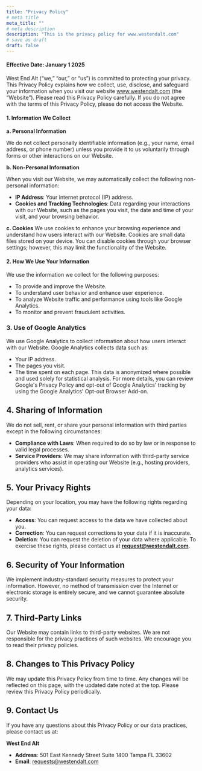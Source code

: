 ```yaml
---
title: "Privacy Policy"
# meta title
meta_title: ""
# meta description
description: "This is the privacy policy for www.westendalt.com"
# save as draft
draft: false
---
```

#### Effective Date: January 1 2025

West End Alt (&ldquo;we,&rdquo; &ldquo;our,&rdquo; or &ldquo;us&rdquo;) is committed to protecting your privacy. This Privacy Policy explains how we collect, use, disclose, and safeguard your information when you visit our website www.westendalt.com (the &ldquo;Website&rdquo;). Please read this Privacy Policy carefully. If you do not agree with the terms of this Privacy Policy, please do not access the Website.


#### 1. Information We Collect

**a. Personal Information**

We do not collect personally identifiable information (e.g., your name, email address, or phone number) unless you provide it to us voluntarily through forms or other interactions on our Website.

**b. Non-Personal Information**

When you visit our Website, we may automatically collect the following non-personal information:
- **IP Address**: Your internet protocol (IP) address.
- **Cookies and Tracking Technologies**: Data regarding your interactions with our Website, such as the pages you visit, the date and time of your visit, and your browsing behavior.

**c. Cookies**
We use cookies to enhance your browsing experience and understand how users interact with our Website. Cookies are small data files stored on your device. You can disable cookies through your browser settings; however, this may limit the functionality of the Website.

#### 2. How We Use Your Information

We use the information we collect for the following purposes:
- To provide and improve the Website.
- To understand user behavior and enhance user experience.
- To analyze Website traffic and performance using tools like Google Analytics.
- To monitor and prevent fraudulent activities.

###  3. Use of Google Analytics
We use Google Analytics to collect information about how users interact with our Website. Google Analytics collects data such as:

- Your IP address.
- The pages you visit.
- The time spent on each page. This data is anonymized where possible and used solely for statistical analysis. For more details, you can review Google\'s Privacy Policy and opt-out of Google Analytics\' tracking by using the Google Analytics' Opt-out Browser Add-on.

##   4. Sharing of Information

We do not sell, rent, or share your personal information with third parties except in the following circumstances:

- **Compliance with Laws**: When required to do so by law or in response to valid legal processes.
- **Service Providers**: We may share information with third-party service providers who assist in operating our Website (e.g., hosting providers, analytics services).

##   5. Your Privacy Rights

Depending on your location, you may have the following rights regarding your data:

- **Access**: You can request access to the data we have collected about you.
- **Correction**: You can request corrections to your data if it is inaccurate.
- **Deletion**: You can request the deletion of your data where applicable. To exercise these rights, please contact us at **request@westendalt.com**.

##   6. Security of Your Information

We implement industry-standard security measures to protect your information. However, no method of transmission over the Internet or electronic storage is entirely secure, and we cannot guarantee absolute security.

##   7. Third-Party Links

Our Website may contain links to third-party websites. We are not responsible for the privacy practices of such websites. We encourage you to read their privacy policies.

##   8. Changes to This Privacy Policy

We may update this Privacy Policy from time to time. Any changes will be reflected on this page, with the updated date noted at the top. Please review this Privacy Policy periodically.

##   9. Contact Us

If you have any questions about this Privacy Policy or our data practices, please contact us at:

**West End Alt**
- **Address**: 501 East Kennedy Street Suite 1400 Tampa FL 33602
- **Email**: requests@westendalt.com
